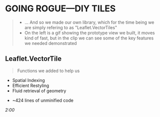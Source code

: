 # GOING ROGUE—DIY TILES
> * ... And so we made our own library, which for the time being we are simply refering to as "Leaflet.VectorTiles"
> * On the left is a gif showing the prototype view we built, it moves kind of fast, but in the clip we can see some of the key features we needed demonstrated

## Leaflet.VectorTile
  > Functions we added to help us
  
  * Spatial Indexing
  * Efficient Restyling
  * Fluid retrieval of geometry
  >

  * ~424 lines of unminified code

_2:00_
